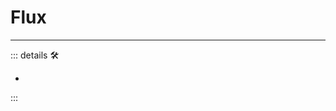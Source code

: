 # Flux

---

<!-- =================================================== -->
<!-- =================================================== -->
<!-- =================================================== -->
<!-- =================================================== -->
<!-- =================================================== -->
::: details 🛠

-

:::
